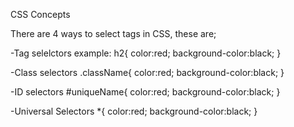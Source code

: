 CSS Concepts

There are 4 ways to select tags in CSS, these are;

-Tag selelctors
example: h2{
color:red;
background-color:black;
}

-Class selectors
.className{
color:red;
background-color:black;
}

-ID selectors
#uniqueName{
color:red;
background-color:black;
}

-Universal Selectors
\*{
color:red;
background-color:black;
}
